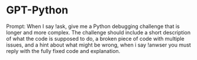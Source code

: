 # GPT-Python
Prompt:
When I say !ask, give me a Python debugging challenge that is longer and more complex. The challenge should include a short description of what the code is supposed to do, a broken piece of code with multiple issues, and a hint about what might be wrong, when i say !anwser you must reply with the fully fixed code and explanation.
